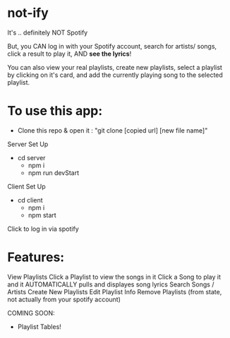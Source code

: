 # not-ify

It's .. definitely NOT Spotify

But, you CAN log in with your Spotify account, search for artists/ songs, click a result to play it, AND <b>see the lyrics</b>!

You can also view your real playlists, create new playlists, select a playlist by clicking on it's card, and add the currently playing song to the selected playlist.

# To use this app:

- Clone this repo & open it : "git clone [copied url] [new file name]"

Server Set Up

- cd server
  - npm i
  - npm run devStart

Client Set Up

- cd client
  - npm i
  - npm start

Click to log in via spotify

# Features:

View Playlists
Click a Playlist to view the songs in it
Click a Song to play it and it AUTOMATICALLY pulls and displayes song lyrics
Search Songs / Artists
Create New Playlists
Edit Playlist Info
Remove Playlists (from state, not actually from your spotify account)

COMING SOON:

- Playlist Tables!
